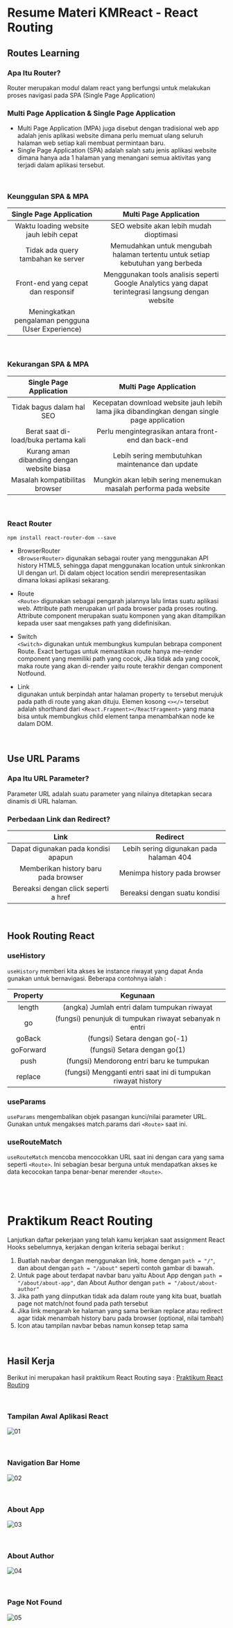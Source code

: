 # Resume Materi KMReact - React Routing
## Routes Learning
### Apa Itu Router?
Router merupakan modul dalam react yang berfungsi untuk melakukan proses navigasi pada SPA (Single Page Application)

### Multi Page Application & Single Page Application
- Multi Page Application (MPA) juga disebut dengan tradisional web app adalah jenis aplikasi website dimana perlu memuat ulang seluruh halaman web setiap kali membuat permintaan baru.
- Single Page Application (SPA) adalah salah satu jenis aplikasi website dimana hanya ada 1 halaman yang menangani semua aktivitas yang terjadi dalam aplikasi tersebut.

<br>

### Keunggulan SPA & MPA

| Single Page Application                 | Multi Page Application |
| :---:                                   | :---: |
| Waktu loading website jauh lebih cepat  | SEO website akan lebih mudah dioptimasi |
| Tidak ada query tambahan ke server      | Memudahkan untuk mengubah halaman tertentu untuk setiap kebutuhan yang berbeda |
| Front-end yang cepat dan responsif      | Menggunakan tools analisis seperti Google Analytics yang dapat terintegrasi langsung dengan website |
| Meningkatkan pengalaman pengguna (User Experience) |   |

<br>

### Kekurangan SPA & MPA

| Single Page Application                 | Multi Page Application |
| :---:                                   | :---: |
| Tidak bagus dalam hal SEO  | Kecepatan download website jauh lebih lama jika dibandingkan dengan single page application |
| Berat saat di-load/buka pertama kali      | Perlu mengintegrasikan antara front-end dan back-end |
| Kurang aman dibanding dengan website biasa      | Lebih sering membutuhkan maintenance dan update |
| Masalah kompatibilitas browser | Mungkin akan lebih sering menemukan masalah performa pada website  |

<br>

### React Router

```
npm install react-router-dom --save
```

- BrowserRouter
<br> `<BrowserRouter>` digunakan sebagai router yang menggunakan API history HTML5, sehingga dapat menggunakan location untuk sinkronkan UI dengan url. Di dalam object location sendiri merepresentasikan dimana lokasi aplikasi sekarang.

- Route
<br> `<Route>` digunakan sebagai pengarah jalannya lalu lintas suatu aplikasi web. Attribute path merupakan url pada browser pada proses routing. Attribute component merupakan suatu komponen yang akan ditampilkan kepada user saat mengakses path yang didefinisikan.

- Switch
<br> `<Switch>` digunakan untuk membungkus kumpulan bebrapa component Route. Exact bertugas untuk memastikan route hanya me-render component yang memiliki path yang cocok, Jika tidak ada yang cocok, maka route yang akan di-render yaitu route terakhir dengan component Notfound.

- Link
<br> digunakan untuk berpindah antar halaman property `to` tersebut merujuk pada path di route yang akan dituju. Elemen kosong `<></>` tersebut adalah shorthand dari `<React.Fragment></ReactFragment>` yang mana bisa untuk membungkus child element tanpa menambahkan node ke dalam DOM.

<br>

## Use URL Params
### Apa Itu URL Parameter?
Parameter URL adalah suatu parameter yang nilainya ditetapkan secara dinamis di URL halaman.

### Perbedaan Link dan Redirect?

| Link                                    | Redirect                                      |
| :---:                                   | :---:                                         |
| Dapat digunakan pada kondisi apapun     | Lebih sering digunakan pada halaman 404       |
| Memberikan history baru pada browser    | Menimpa history pada browser                  |
| Bereaksi dengan click seperti a href    | Bereaksi dengan suatu kondisi                 |

<br>

## Hook Routing React
### useHistory
`useHistory` memberi kita akses ke instance riwayat yang dapat Anda gunakan untuk bernavigasi. Beberapa contohnya ialah :

| Property | Kegunaan |
| :---:                                   | :---:                                         |
| length | (angka) Jumlah entri dalam tumpukan riwayat |
| go | (fungsi) penunjuk di tumpukan riwayat sebanyak n entri |
| goBack | (fungsi) Setara dengan go(-1) |
| goForward | (fungsi) Setara dengan go(1) |
| push | (fungsi) Mendorong entri baru ke tumpukan |
| replace | (fungsi) Mengganti entri saat ini di tumpukan riwayat history |

### useParams
`useParams` mengembalikan objek pasangan kunci/nilai parameter URL. Gunakan untuk mengakses match.params dari `<Route>` saat ini.

### useRouteMatch
`useRouteMatch` mencoba mencocokkan URL saat ini dengan cara yang sama seperti `<Route>`. Ini sebagian besar berguna untuk mendapatkan akses ke data kecocokan tanpa benar-benar merender `<Route>`.

<br><br>

# Praktikum React Routing
Lanjutkan daftar pekerjaan yang telah kamu kerjakan saat assignment React Hooks sebelumnya, kerjakan dengan kriteria sebagai berikut :

1. Buatlah navbar dengan menggunakan link, home dengan `path = "/"`, dan about dengan `path = "/about"` seperti contoh gambar di bawah.
2. Untuk page about terdapat navbar baru yaitu About App dengan `path = "/about/about-app"`, dan About Author dengan `path = "/about/about-author"`
3. Jika path yang diinputkan tidak ada dalam route yang kita buat, buatlah page not match/not found pada path tersebut
4. Jika link mengarah ke halaman yang sama berikan replace atau redirect agar tidak menambah history baru pada browser (optional, nilai tambah)
5. Icon atau tampilan navbar bebas namun konsep tetap sama

<br>

## Hasil Kerja
Berikut ini merupakan hasil praktikum React Routing saya : [Praktikum React Routing](https://github.com/m-mustakim-surya/react_m-mustakim-surya/tree/15_React-Routing/15_React%20Routing/praktikum/reactrouting)

<br>

### Tampilan Awal Aplikasi React
![01](https://github.com/m-mustakim-surya/react_m-mustakim-surya/blob/15_React-Routing/15_React%20Routing/screenshots/01_Tampilan-Awal.PNG)

<br>

### Navigation Bar Home
![02](https://github.com/m-mustakim-surya/react_m-mustakim-surya/blob/15_React-Routing/15_React%20Routing/screenshots/02_Navbar-Home.PNG)

<br>

### About App
![03](https://github.com/m-mustakim-surya/react_m-mustakim-surya/blob/15_React-Routing/15_React%20Routing/screenshots/03_About-App.PNG)

<br>

### About Author
![04](https://github.com/m-mustakim-surya/react_m-mustakim-surya/blob/15_React-Routing/15_React%20Routing/screenshots/04_About-Author.PNG)

<br>

### Page Not Found
![05](https://github.com/m-mustakim-surya/react_m-mustakim-surya/blob/15_React-Routing/15_React%20Routing/screenshots/05_Not-Found.PNG)
